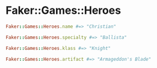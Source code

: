 # Faker::Games::Heroes

```ruby
Faker::Games::Heroes.name #=> "Christian"

Faker::Games::Heroes.specialty #=> "Ballista"

Faker::Games::Heroes.klass #=> "Knight"

Faker::Games::Heroes.artifact #=> "Armageddon's Blade"
```
